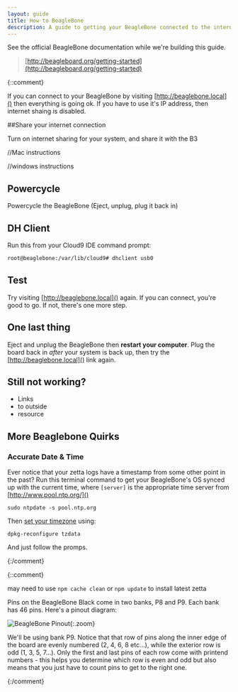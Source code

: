 ```yaml
---
layout: guide
title: How to BeagleBone
description: A guide to getting your BeagleBone connected to the internet and ready to go with Zetta. 
---
```


See the official BeagleBone documentation while we're building this guide. 

> [http://beagleboard.org/getting-started](http://beagleboard.org/getting-started)  

{::comment}

If you can connect to your BeagleBone by visiting [http://beaglebone.local]() then everything is going ok. If you have to use it's IP address, then internet shaing is disabled.

##Share your internet connection

Turn on internet sharing for your system, and share it with the B3

//Mac instructions

//windows instructions

## Powercycle

Powercycle the BeagleBone (Eject, unplug, plug it back in)

## DH Client

Run this from your Cloud9 IDE command prompt: 

```bash
root@beaglebone:/var/lib/cloud9# dhclient usb0
```
## Test

Try visiting [http://beaglebone.local]() again. If you can connect, you're good to go. If not, there's one more step.

## One last thing

Eject and unplug the BeagleBone then **restart your computer**. Plug the board back in *after* your system is back up, then try the [http://beaglebone.local]() link again. 

## Still not working? 

  * Links
  * to outside
  * resource

## More Beaglebone Quirks

### Accurate Date & Time

Ever notice that your zetta logs have a timestamp from some other point in the past? Run this terminal command to get your BeagleBone's OS synced up with the current time, where `[server]` is the appropriate time server from [http://www.pool.ntp.org/]()

```
sudo ntpdate -s pool.ntp.org
```

Then [set your timezone](http://www.cyberciti.biz/faq/howto-linux-unix-change-setup-timezone-tz-variable/) using: 

```
dpkg-reconfigure tzdata
```

And just follow the promps. 

{:/comment}

{::comment}

may need to use `npm cache clean` or `npm update` to install latest zetta

Pins on the BeagleBone Black come in two banks, P8 and P9. Each bank has 46 pins. Here's a pinout diagram: 

![BeagleBone Pinout](http://insigntech.files.wordpress.com/2013/09/bbb_pinouts.jpg){:.zoom}

We'll be using bank P9. Notice that that row of pins along the inner edge of the board are evenly numbered (2, 4, 6, 8 etc...), while the exterior row is odd (1, 3, 5, 7...). Only the first and last pins of each row come with printend numbers - this helps you determine which row is even and odd but also means that you just have to count pins to get to the right one. 

{:/comment}